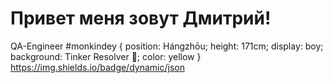 # Привет меня зовут Дмитрий!
QA-Engineer
#monkindey { 
  position: Hángzhōu; 
  height: 171cm; 
  display: boy; 
  background: Tinker Resolver 🔨; 
  color: yellow 
}
https://img.shields.io/badge/dynamic/json
